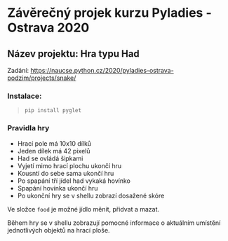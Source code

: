 # Závěrečný projek kurzu Pyladies - Ostrava 2020

## Název projektu: Hra typu Had

Zadání: https://naucse.python.cz/2020/pyladies-ostrava-podzim/projects/snake/

### Instalace:
>`pip install pyglet`

### Pravidla hry
* Hrací pole má 10x10 dílků
* Jeden dílek má 42 pixelů
* Had se ovládá šipkami
* Vyjetí mimo hrací plochu ukončí hru
* Kousntí do sebe sama ukončí hru
* Po spapání tří jídel had vykaká hovínko
* Spapání hovínka ukončí hru
* Po ukonční hry se v shellu zobrazí dosažené skóre

Ve složce `food` je možné jídlo měnit, přidvat a mazat.

Během hry se v shellu zobrazují pomocné informace o aktuálním umístění jednotlivých objektů na hrací ploše.
